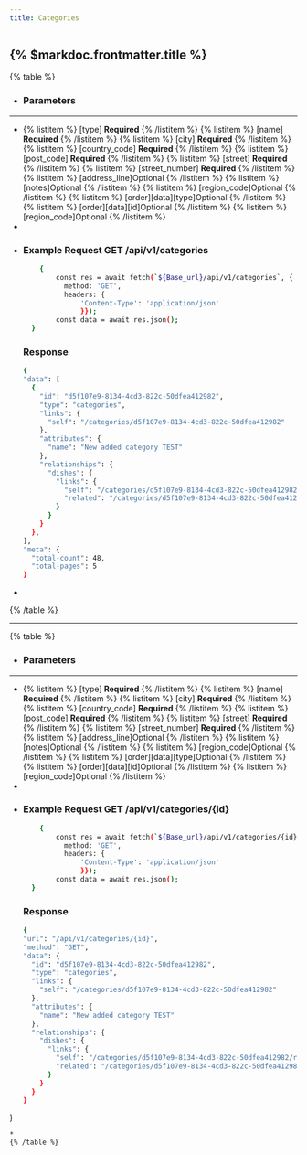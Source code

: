 ```yaml
---
title: Categories
---
```


## {% $markdoc.frontmatter.title %}

{% table %}
* ### **Parameters**
---
* 
   {% listitem %}
    [type] **Required**
   {% /listitem %}
   {% listitem %}
    [name] **Required**
   {% /listitem %}
   {% listitem %}
    [city] **Required**
   {% /listitem %}
   {% listitem %}
    [country_code] **Required**
   {% /listitem %}
   {% listitem %}
    [post_code] **Required**
   {% /listitem %}
   {% listitem %}
    [street] **Required**
   {% /listitem %}
   {% listitem %}
    [street_number] **Required**
   {% /listitem %}
   {% listitem %}
    [address_line]Optional
   {% /listitem %}
   {% listitem %}
    [notes]Optional 
   {% /listitem %}
   {% listitem %}
    [region_code]Optional
   {% /listitem %}
   {% listitem %}
     [order][data][type]Optional
   {% /listitem %}
   {% listitem %}
    [order][data][id]Optional
   {% /listitem %}
   {% listitem %}
    [region_code]Optional
   {% /listitem %}
*
*
  ### Example Request GET /api/v1/categories
  ```bash
      {
          const res = await fetch(`${Base_url}/api/v1/categories`, {
            method: 'GET',
            headers: {
                'Content-Type': 'application/json'
                }});
          const data = await res.json();
    }
  ```
  ### Response
  ```bash
  {
  "data": [
    {
      "id": "d5f107e9-8134-4cd3-822c-50dfea412982",
      "type": "categories",
      "links": {
        "self": "/categories/d5f107e9-8134-4cd3-822c-50dfea412982"
      },
      "attributes": {
        "name": "New added category TEST"
      },
      "relationships": {
        "dishes": {
          "links": {
            "self": "/categories/d5f107e9-8134-4cd3-822c-50dfea412982/relationships/dishes",
            "related": "/categories/d5f107e9-8134-4cd3-822c-50dfea412982/dishes"
          }
        }
      }
    },
  ],
  "meta": {
    "total-count": 48,
    "total-pages": 5
  }
  ```
*
{% /table %}

---

{% table %}
* ### **Parameters**
---
* 
   {% listitem %}
    [type] **Required**
   {% /listitem %}
   {% listitem %}
    [name] **Required**
   {% /listitem %}
   {% listitem %}
    [city] **Required**
   {% /listitem %}
   {% listitem %}
    [country_code] **Required**
   {% /listitem %}
   {% listitem %}
    [post_code] **Required**
   {% /listitem %}
   {% listitem %}
    [street] **Required**
   {% /listitem %}
   {% listitem %}
    [street_number] **Required**
   {% /listitem %}
   {% listitem %}
    [address_line]Optional
   {% /listitem %}
   {% listitem %}
    [notes]Optional 
   {% /listitem %}
   {% listitem %}
    [region_code]Optional
   {% /listitem %}
   {% listitem %}
     [order][data][type]Optional
   {% /listitem %}
   {% listitem %}
    [order][data][id]Optional
   {% /listitem %}
   {% listitem %}
    [region_code]Optional
   {% /listitem %}
*
*
  ### Example Request GET /api/v1/categories/{id}
  ```bash
      {
          const res = await fetch(`${Base_url}/api/v1/categories/{id}`, {
            method: 'GET',
            headers: {
                'Content-Type': 'application/json'
                }});
          const data = await res.json();
    }
  ```
  ### Response
  ```bash
  {
  "url": "/api/v1/categories/{id}",
  "method": "GET",
  "data": {
    "id": "d5f107e9-8134-4cd3-822c-50dfea412982",
    "type": "categories",
    "links": {
      "self": "/categories/d5f107e9-8134-4cd3-822c-50dfea412982"
    },
    "attributes": {
      "name": "New added category TEST"
    },
    "relationships": {
      "dishes": {
        "links": {
          "self": "/categories/d5f107e9-8134-4cd3-822c-50dfea412982/relationships/dishes",
          "related": "/categories/d5f107e9-8134-4cd3-822c-50dfea412982/dishes"
        }
      }
    }
  }
}
  ```
*
{% /table %}
